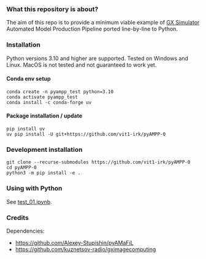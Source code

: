 ### What this repository is about?

The aim of this repo is to provide a minimum viable example of [GX Simulator](https://github.com/Gelu-Nita/GX_Simulator) Automated Model Production Pipeline ported line-by-line to Python.

### Installation

Python versions 3.10 and higher are supported. Tested on Windows and Linux. MacOS is not tested and not guaranteed to work yet.

#### Conda env setup

```
conda create -n pyampp_test python=3.10
conda activate pyampp_test
conda install -c conda-forge uv
```

#### Package installation / update

```
pip install uv
uv pip install -U git+https://github.com/vit1-irk/pyAMPP-0
```

### Development installation

```
git clone --recurse-submodules https://github.com/vit1-irk/pyAMPP-0
cd pyAMPP-0
python3 -m pip install -e .
```

### Using with Python

See [test_01.ipynb](./test_01.ipynb).

### Credits

Dependencies:

* <https://github.com/Alexey-Stupishin/pyAMaFiL>
* <https://github.com/kuznetsov-radio/gximagecomputing>
